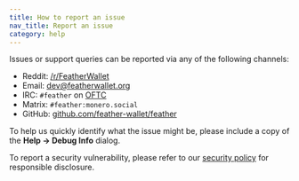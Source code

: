 ```yaml
---
title: How to report an issue
nav_title: Report an issue
category: help
---
```


Issues or support queries can be reported via any of the following channels:

- Reddit: [/r/FeatherWallet](https://reddit.com/r/featherwallet)
- Email: [dev@featherwallet.org](mailto:dev@featherwallet.org)
- IRC: `#feather` on [OFTC](https://www.oftc.net/)
- Matrix: `#feather:monero.social`
- GitHub: [github.com/feather-wallet/feather](https://github.com/feather-wallet/feather)

To help us quickly identify what the issue might be, please include a copy of the **Help → Debug Info** dialog.

To report a security vulnerability, please refer to our [security policy](https://github.com/feather-wallet/feather/blob/master/SECURITY.md) for responsible disclosure.
